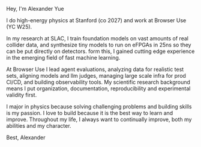 Hey, I'm Alexander Yue

I do high-energy physics at Stanford (co 2027) and work at Browser Use (YC W25).

In my research at SLAC, I train foundation models on vast amounts of real collider data, and synthesize tiny models to run on eFPGAs in 25ns so they can be put directly on detectors. form this, I gained cutting edge experience in the emerging field of fast machine learning. 

At Browser Use I lead agent evaluations, analyzing data for realistic test sets, aligning models and llm judges, managing large scale infra for prod CI/CD, and building observability tools. My scientific research background means I put organization, documentation, reproducibility and experimental validity first.

I major in physics because solving challenging problems and building skills is my passion. I love to build because it is the best way to learn and improve. Throughout my life, I always want to continually improve, both my abilities and my character.  

Best,
Alexander